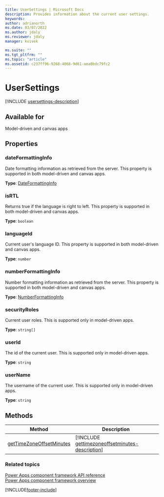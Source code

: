 ```yaml
---
title: UserSettings | Microsoft Docs
description: Provides information about the current user settings.
keywords:
author: adrianorth
ms.date: 03/07/2022
ms.author: jdaly
ms.reviewer: jdaly
manager: kvivek

ms.suite: ""
ms.tgt_pltfrm: ""
ms.topic: "article"
ms.assetid: c237ff96-9268-4068-9d61-aea0bdc79fc2
---
```


# UserSettings

[!INCLUDE [usersettings-description](includes/usersettings-description.md)]

## Available for 

Model-driven and canvas apps

## Properties

### dateFormattingInfo

Date formatting information as retrieved from the server. This property is supported in both model-driven and canvas apps.

**Type**: [DateFormattingInfo](dateformattinginfo.md)

### isRTL

Returns true if the language is right to left. This property is supported in both model-driven and canvas apps.

**Type**: `boolean`

### languageId

Current user's language ID. This property is supported in both model-driven and canvas apps.

**Type**: `number`

### numberFormattingInfo

Number formatting information as retrieved from the server. This property is supported in both model-driven and canvas apps.

**Type**: [NumberFormattingInfo](numberformattinginfo.md)

### securityRoles

Current user roles. This is supported only in model-driven apps.

**Type**: `string[]`

### userId

The id of the current user. This is supported only in model-driven apps.

**Type**: `string`

### userName

The username of the current user. This is supported only in model-driven apps.

**Type**: `string`

## Methods

|Method | Description | 
| ------|-------------|
|[getTimeZoneOffsetMinutes](usersettings/gettimezoneoffsetminutes.md)|[!INCLUDE [gettimezoneoffsetminutes-description](usersettings/includes/gettimezoneoffsetminutes-description.md)]|

### Related topics

[Power Apps component framework API reference](../reference/index.md)<br/>
[Power Apps component framework overview](../overview.md)

[!INCLUDE[footer-include](../../../includes/footer-banner.md)]